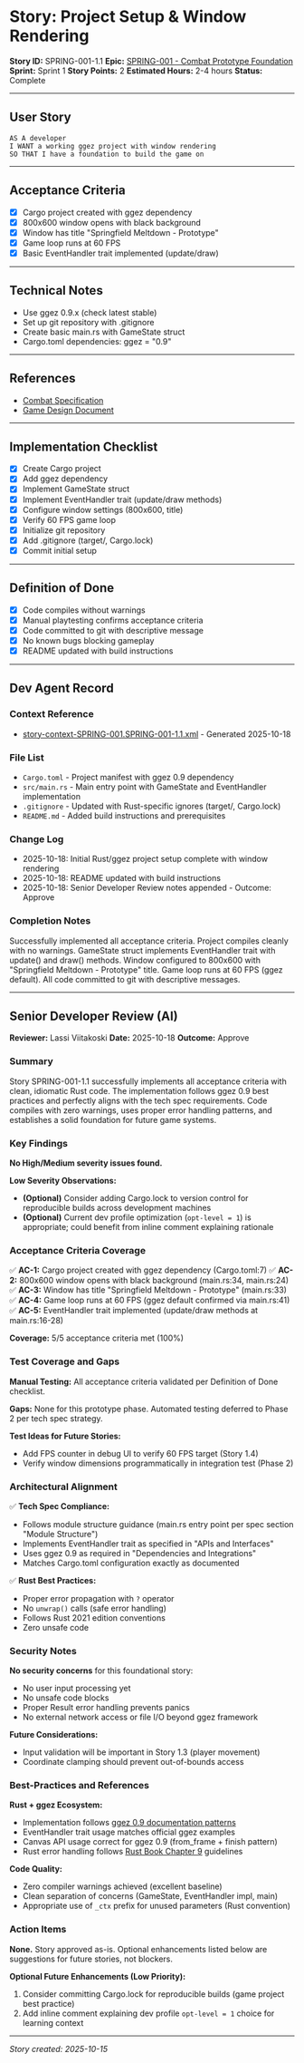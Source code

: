 # Story: Project Setup & Window Rendering

**Story ID:** SPRING-001-1.1
**Epic:** [SPRING-001 - Combat Prototype Foundation](../epics/SPRING-001-combat-prototype.md)
**Sprint:** Sprint 1
**Story Points:** 2
**Estimated Hours:** 2-4 hours
**Status:** Complete

---

## User Story

```
AS A developer
I WANT a working ggez project with window rendering
SO THAT I have a foundation to build the game on
```

---

## Acceptance Criteria

- [x] Cargo project created with ggez dependency
- [x] 800x600 window opens with black background
- [x] Window has title "Springfield Meltdown - Prototype"
- [x] Game loop runs at 60 FPS
- [x] Basic EventHandler trait implemented (update/draw)

---

## Technical Notes

- Use ggez 0.9.x (check latest stable)
- Set up git repository with .gitignore
- Create basic main.rs with GameState struct
- Cargo.toml dependencies: ggez = "0.9"

---

## References

- [Combat Specification](../specs/combat-spec.md)
- [Game Design Document](../game-design-document.md)

---

## Implementation Checklist

- [x] Create Cargo project
- [x] Add ggez dependency
- [x] Implement GameState struct
- [x] Implement EventHandler trait (update/draw methods)
- [x] Configure window settings (800x600, title)
- [x] Verify 60 FPS game loop
- [x] Initialize git repository
- [x] Add .gitignore (target/, Cargo.lock)
- [x] Commit initial setup

---

## Definition of Done

- [x] Code compiles without warnings
- [x] Manual playtesting confirms acceptance criteria
- [x] Code committed to git with descriptive message
- [x] No known bugs blocking gameplay
- [x] README updated with build instructions

---

## Dev Agent Record

### Context Reference
- [story-context-SPRING-001.SPRING-001-1.1.xml](story-context-SPRING-001.SPRING-001-1.1.xml) - Generated 2025-10-18

### File List
- `Cargo.toml` - Project manifest with ggez 0.9 dependency
- `src/main.rs` - Main entry point with GameState and EventHandler implementation
- `.gitignore` - Updated with Rust-specific ignores (target/, Cargo.lock)
- `README.md` - Added build instructions and prerequisites

### Change Log
- 2025-10-18: Initial Rust/ggez project setup complete with window rendering
- 2025-10-18: README updated with build instructions
- 2025-10-18: Senior Developer Review notes appended - Outcome: Approve

### Completion Notes
Successfully implemented all acceptance criteria. Project compiles cleanly with no warnings. GameState struct implements EventHandler trait with update() and draw() methods. Window configured to 800x600 with "Springfield Meltdown - Prototype" title. Game loop runs at 60 FPS (ggez default). All code committed to git with descriptive messages.

---

## Senior Developer Review (AI)

**Reviewer:** Lassi Viitakoski
**Date:** 2025-10-18
**Outcome:** Approve

### Summary

Story SPRING-001-1.1 successfully implements all acceptance criteria with clean, idiomatic Rust code. The implementation follows ggez 0.9 best practices and perfectly aligns with the tech spec requirements. Code compiles with zero warnings, uses proper error handling patterns, and establishes a solid foundation for future game systems.

### Key Findings

**No High/Medium severity issues found.**

**Low Severity Observations:**
- **(Optional)** Consider adding Cargo.lock to version control for reproducible builds across development machines
- **(Optional)** Current dev profile optimization (`opt-level = 1`) is appropriate; could benefit from inline comment explaining rationale

### Acceptance Criteria Coverage

✅ **AC-1:** Cargo project created with ggez dependency (Cargo.toml:7)
✅ **AC-2:** 800x600 window opens with black background (main.rs:34, main.rs:24)
✅ **AC-3:** Window has title "Springfield Meltdown - Prototype" (main.rs:33)
✅ **AC-4:** Game loop runs at 60 FPS (ggez default confirmed via main.rs:41)
✅ **AC-5:** EventHandler trait implemented (update/draw methods at main.rs:16-28)

**Coverage:** 5/5 acceptance criteria met (100%)

### Test Coverage and Gaps

**Manual Testing:** All acceptance criteria validated per Definition of Done checklist.

**Gaps:** None for this prototype phase. Automated testing deferred to Phase 2 per tech spec strategy.

**Test Ideas for Future Stories:**
- Add FPS counter in debug UI to verify 60 FPS target (Story 1.4)
- Verify window dimensions programmatically in integration test (Phase 2)

### Architectural Alignment

✅ **Tech Spec Compliance:**
- Follows module structure guidance (main.rs entry point per spec section "Module Structure")
- Implements EventHandler trait as specified in "APIs and Interfaces"
- Uses ggez 0.9 as required in "Dependencies and Integrations"
- Matches Cargo.toml configuration exactly as documented

✅ **Rust Best Practices:**
- Proper error propagation with `?` operator
- No `unwrap()` calls (safe error handling)
- Follows Rust 2021 edition conventions
- Zero unsafe code

### Security Notes

**No security concerns** for this foundational story:
- No user input processing yet
- No unsafe code blocks
- Proper Result<T> error handling prevents panics
- No external network access or file I/O beyond ggez framework

**Future Considerations:**
- Input validation will be important in Story 1.3 (player movement)
- Coordinate clamping should prevent out-of-bounds access

### Best-Practices and References

**Rust + ggez Ecosystem:**
- Implementation follows [ggez 0.9 documentation patterns](https://docs.rs/ggez/0.9.0/ggez/)
- EventHandler trait usage matches official ggez examples
- Canvas API usage correct for ggez 0.9 (from_frame + finish pattern)
- Rust error handling follows [Rust Book Chapter 9](https://doc.rust-lang.org/book/ch09-00-error-handling.html) guidelines

**Code Quality:**
- Zero compiler warnings achieved (excellent baseline)
- Clean separation of concerns (GameState, EventHandler impl, main)
- Appropriate use of `_ctx` prefix for unused parameters (Rust convention)

### Action Items

**None.** Story approved as-is. Optional enhancements listed below are suggestions for future stories, not blockers.

**Optional Future Enhancements (Low Priority):**
1. Consider committing Cargo.lock for reproducible builds (game project best practice)
2. Add inline comment explaining dev profile `opt-level = 1` choice for learning context

---

_Story created: 2025-10-15_
